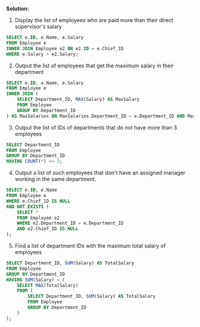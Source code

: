 

**Solution:**

1. Display the list of employees who are paid more than their direct supervisor's salary

```SQL
SELECT e.ID, e.Name, e.Salary
FROM Employee e
INNER JOIN Employee e2 ON e2.ID = e.Chief_ID
WHERE e.Salary > e2.Salary;
```

2. Output the list of employees that get the maximum salary in their department

```SQL
SELECT e.ID, e.Name, e.Salary
FROM Employee e
INNER JOIN (
    SELECT Department_ID, MAX(Salary) AS MaxSalary
    FROM Employee
    GROUP BY Department_ID
) AS MaxSalaries ON MaxSalaries.Department_ID = e.Department_ID AND MaxSalaries.MaxSalary = e.Salary;
```

3. Output the list of IDs of departments that do not have more than 3 employees

```SQL
SELECT Department_ID
FROM Employee
GROUP BY Department_ID
HAVING COUNT(*) <= 3;
```

4. Output a list of such employees that don't have an assigned manager working in the same department.

```SQL
SELECT e.ID, e.Name
FROM Employee e
WHERE e.Chief_ID IS NULL
AND NOT EXISTS (
    SELECT *
    FROM Employee e2
    WHERE e2.Department_ID = e.Department_ID
    AND e2.Chief_ID IS NULL
);
```

5. Find a list of department IDs with the maximum total salary of employees

```SQL
SELECT Department_ID, SUM(Salary) AS TotalSalary
FROM Employee
GROUP BY Department_ID
HAVING SUM(Salary) = (
    SELECT MAX(TotalSalary)
    FROM (
        SELECT Department_ID, SUM(Salary) AS TotalSalary
        FROM Employee
        GROUP BY Department_ID
    )
);
```